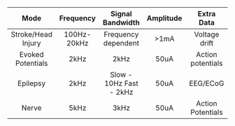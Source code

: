 |        Mode        	|  Frequency  	|     Signal Bandwidth    	| Amplitude 	|     Extra Data    	|
|:------------------:	|:-----------:	|:-----------------------:	|:---------:	|:-----------------:	|
| Stroke/Head Injury 	| 100Hz-20kHz 	|   Frequency dependent   	|    >1mA   	|   Voltage drift   	|
|  Evoked Potentials 	|     2kHz    	|           2kHz          	|    50uA   	| Action potentials 	|
|      Epilepsy      	|     2kHz    	| Slow - 10Hz Fast - 2kHz 	|    50uA   	|      EEG/ECoG     	|
|        Nerve       	|     5kHz    	|           3kHz          	|    50uA   	| Action Potentials 	|